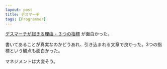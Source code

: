 ```yaml
---
layout: post
title: デスマーチ
tags: [Programmer]
---
```


[デスマーチが起きる理由 - ３つの指標](https://gist.github.com/voluntas/9c1d9d51e86a853fed6889f743a12145) が面白かった。

書いてあることが真実なのかどうあれ、引き込まれる文章で良かった。3つの指標という観点も面白かった。

マネジメントは大変そう。
